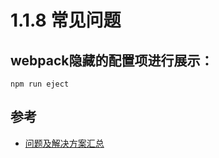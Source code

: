# 1.1.8 常见问题

## webpack隐藏的配置项进行展示：

```
npm run eject
```

## 参考
- [问题及解决方案汇总](https://github.com/yezihaohao/react-admin/issues/12)
